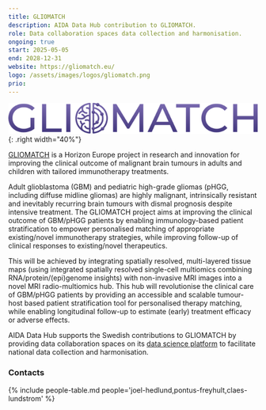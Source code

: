```yaml
---
title: GLIOMATCH
description: AIDA Data Hub contribution to GLIOMATCH.
role: Data collaboration spaces data collection and harmonisation.
ongoing: true
start: 2025-05-05
end: 2028-12-31
website: https://gliomatch.eu/
logo: /assets/images/logos/gliomatch.png
prio:
---
```

![Gliomatch logo](/assets/images/logos/gliomatch.png){: .right width="40%"}

[GLIOMATCH](https://gliomatch.eu/) is a Horizon Europe project in research and
innovation for improving the clinical outcome of malignant brain tumours in
adults and children with tailored immunotherapy treatments.

Adult glioblastoma (GBM) and pediatric high-grade gliomas (pHGG, including
diffuse midline gliomas) are highly malignant, intrinsically resistant and
inevitably recurring brain tumours with dismal prognosis despite intensive
treatment. The GLIOMATCH project aims at improving the clinical outcome of GBM/pHGG
patients by enabling immunology-based patient stratification to empower
personalised matching of appropriate existing/novel immunotherapy strategies,
while improving follow-up of clinical responses to existing/novel therapeutics.

This will be achieved by integrating spatially resolved, multi-layered tissue
maps (using integrated spatially resolved single-cell multiomics combining
RNA/protein/(epi)genome insights) with non-invasive MRI images into a novel MRI
radio-multiomics hub. This hub will revolutionise the clinical care of GBM/pHGG
patients by providing an accessible and scalable tumour-host based patient
stratification tool for personalised therapy matching, while enabling
longitudinal follow-up to estimate (early) treatment efficacy or adverse effects.

AIDA Data Hub supports the Swedish contributions to GLIOMATCH by providing data
collaboration spaces on its [data science platform](../../../data-science-platform)
to facilitate national data collection and harmonisation.

### Contacts
{% include people-table.md people='joel-hedlund,pontus-freyhult,claes-lundstrom' %}
